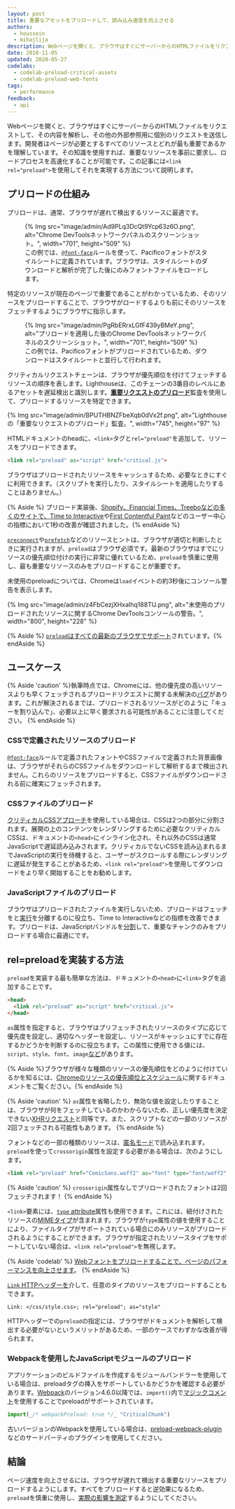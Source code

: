 ```yaml
---
layout: post
title: 重要なアセットをプリロードして、読み込み速度を向上させる
authors:
  - houssein
  - mihajlija
description: Webページを開くと、ブラウザはすぐにサーバーからのHTMLファイルをリクエストして、その内容を解析し、その他の外部参照用に個別のリクエストを送信します。クリティカルリクエストチェーンは、ブラウザによって優先順位が付けられてフェッチされるリソースの順序を表します。
date: 2018-11-05
updated: 2020-05-27
codelabs:
  - codelab-preload-critical-assets
  - codelab-preload-web-fonts
tags:
  - performance
feedback:
  - api
---
```


Webページを開くと、ブラウザはすぐにサーバーからのHTMLファイルをリクエストして、その内容を解析し、その他の外部参照用に個別のリクエストを送信します。開発者はページが必要とするすべてのリソースとどれが最も重要であるかを理解しています。その知識を使用すれば、重要なリソースを事前に要求し、ロードプロセスを高速化することが可能です。この記事には`<link rel="preload">`を使用してそれを実現する方法について説明します。

## プリロードの仕組み

プリロードは、通常、ブラウザが遅れて検出するリソースに最適です。

<figure>{% Img src="image/admin/Ad9PLq3DcQt9Ycp63z6O.png", alt="Chrome DevToolsネットワークパネルのスクリーンショット。", width="701", height="509" %} <figcaption>この例では、<a href="/reduce-webfont-size/#defining-a-font-family-with-@font-face)"><code>@font-face</code></a>ルールを使って、Pacificoフォントがスタイルシートに定義されています。ブラウザは、スタイルシートのダウンロードと解析が完了した後にのみフォントファイルをロードします。</figcaption></figure>

特定のリソースが現在のページで重要であることがわかっているため、そのリソースをプリロードすることで、ブラウザがロードするよりも前にそのリソースをフェッチするようにブラウザに指示します。

<figure>{% Img src="image/admin/PgRbERrxLGfF439yBMeY.png", alt="プリロードを適用した後のChrome DevToolsネットワークパネルのスクリーンショット。", width="701", height="509" %} <figcaption>この例では、Pacificoフォントがプリロードされているため、ダウンロードはスタイルシートと並行して行われます。</figcaption></figure>

クリティカルリクエストチェーンは、ブラウザが優先順位を付けてフェッチするリソースの順序を表します。Lighthouseは、このチェーンの3番目のレベルにあるアセットを遅延検出と識別します。[**重要リクエストのプリロード**](https://developer.chrome.com/docs/lighthouse/performance/uses-rel-preload/)監査を使用して、プリロードするリソースを特定できます。

{% Img src="image/admin/BPUTHBNZFbeXqb0dVx2f.png", alt="Lighthouseの「重要なリクエストのプリロード」監査。", width="745", height="97" %}

HTMLドキュメントのheadに、`<link>`タグと`rel="preload"`を追加して、リソースをプリロードできます。

```html
<link rel="preload" as="script" href="critical.js">
```

ブラウザはプリロードされたリソースをキャッシュするため、必要なときにすぐに利用できます。（スクリプトを実行したり、スタイルシートを適用したりすることはありません。）

{% Aside %} プリロード実装後、[Shopify、Financial Times、Treeboなどの多くのサイトで、](https://medium.com/reloading/preload-prefetch-and-priorities-in-chrome-776165961bbf)[Time to Interactive](/tti/)や[First Contentful Paint](/fcp/)などのユーザー中心の指標において1秒の改善が確認されました。{% endAside %}

[`preconnect`](/preconnect-and-dns-prefetch)や[`prefetch`](/link-prefetch)などのリソースヒントは、ブラウザが適切と判断したときに実行されますが、`preload`はブラウザ必須です。最新のブラウザはすでにリソースの優先順位付けの実行に非常に優れているため、`preload`を慎重に使用し、最も重要なリソースのみをプリロードすることが重要です。

未使用のpreloadについては、Chromeは`load`イベントの約3秒後にコンソール警告を表示します。

{% Img src="image/admin/z4FbCezjXHxaIhq188TU.png", alt="未使用のプリロードされたリソースに関するChrome DevToolsコンソールの警告。", width="800", height="228" %}

{% Aside %} [`preload`はすべての最新のブラウザでサポート](https://developer.mozilla.org/docs/Web/HTML/Preloading_content#Browser_compatibility)されています。{% endAside %}

## ユースケース

{% Aside 'caution' %}執筆時点では、Chromeには、他の優先度の高いリソースよりも早くフェッチされるプリロードリクエストに関する未解決の[バグ](https://bugs.chromium.org/p/chromium/issues/detail?id=788757)があります。これが解決されるまでは、プリロードされるリソースがどのように「キューを割り込んで」、必要以上に早く要求される可能性があることに注意してください。 {% endAside %}

### CSSで定義されたリソースのプリロード

[`@font-face`](/reduce-webfont-size/#defining-a-font-family-with-@font-face)ルールで定義されたフォントやCSSファイルで定義された背景画像は、ブラウザがそれらのCSSファイルをダウンロードして解析するまで検出されません。これらのリソースをプリロードすると、CSSファイルがダウンロードされる前に確実にフェッチされます。

### CSSファイルのプリロード

[クリティカルCSSアプローチ](/extract-critical-css)を使用している場合は、CSSは2つの部分に分割されます。展開の上のコンテンツをレンダリングするために必要なクリティカルCSSは、ドキュメントの`<head>`にインライン化され、それ以外のCSSは通常JavaScriptで遅延読み込みされます。クリティカルでないCSSを読み込まれるまでJavaScriptの実行を待機すると、ユーザーがスクロールする際にレンダリングに遅延が発生することがあるため、`<link rel="preload">`を使用してダウンロードをより早く開始することをお勧めします。

### JavaScriptファイルのプリロード

ブラウザはプリロードされたファイルを実行しないため、プリロードはフェッチをと[実行](https://developer.chrome.com/docs/lighthouse/performance/bootup-time/)を分離するのに役立ち、Time to Interactiveなどの指標を改善できます。プリロードは、JavaScriptバンドルを[分割](/reduce-javascript-payloads-with-code-splitting)して、重要なチャンクのみをプリロードする場合に最適にです。

## rel=preloadを実装する方法

`preload`を実装する最も簡単な方法は、ドキュメントの`<head>`に`<link>`タグを追加することです。

```html
<head>
  <link rel="preload" as="script" href="critical.js">
</head>
```

`as`属性を指定すると、ブラウザはプリフェッチされたリソースのタイプに応じて優先度を設定し、適切なヘッダーを設定し、リソースがキャッシュにすでに存在するかどうかを判断するのに役立ちます。この属性に使用できる値には、`script`、`style`、`font`、`image`[など](https://developer.mozilla.org/docs/Web/HTML/Element/link#Attributes)があります。

{% Aside %}ブラウザが様々な種類のリソースの優先順位をどのように付けているかを知るには、[Chromeのリソースの優先順位とスケジュール](https://docs.google.com/document/d/1bCDuq9H1ih9iNjgzyAL0gpwNFiEP4TZS-YLRp_RuMlc/edit)に関するドキュメントをご覧ください。{% endAside %}

{% Aside 'caution' %} `as`属性を省略したり、無効な値を設定したりすることは、ブラウザが何をフェッチしているのかわからないため、正しい優先度を決定できない[XHRリクエスト](https://developer.mozilla.org/docs/Web/API/XMLHttpRequest)と同等です。また、スクリプトなどの一部のリソースが2回フェッチされる可能性もあります。 {% endAside %}

フォントなどの一部の種類のリソースは、[匿名モード](https://www.w3.org/TR/css-fonts-3/#font-fetching-requirements)で読み込まれます。 `preload`を使って`crossorigin`属性を設定する必要がある場合は、次のようにします。

```html
<link rel="preload" href="ComicSans.woff2" as="font" type="font/woff2" crossorigin>
```

{% Aside 'caution' %} `crossorigin`属性なしでプリロードされたフォントは2回フェッチされます！ {% endAside %}

`<link>`要素には、[`type` attribute](https://developer.mozilla.org/docs/Web/HTTP/Basics_of_HTTP/MIME_types)属性も使用できます。これには、紐付けされたリソースの[MIMEタイプ](https://developer.mozilla.org/docs/Web/HTTP/Basics_of_HTTP/MIME_types)が含まれます。ブラウザが`type`属性の値を使用することにより、ファイルタイプがサポートされている場合にのみリソースがプリロードされるようにすることができます。ブラウザが指定されたリソースタイプをサポートしていない場合は、`<link rel="preload">`を無視します。

{% Aside 'codelab' %} [Webフォントをプリロードすることで、ページのパフォーマンスを向上させます](/codelab-preload-web-fonts)。 {% endAside %}

[`Link` HTTPヘッダーを](https://developer.mozilla.org/docs/Web/HTTP/Headers/Link)介して、任意のタイプのリソースをプリロードすることもできます。

`Link: </css/style.css>; rel="preload"; as="style"`

HTTPヘッダーでの`preload`の指定には、ブラウザがドキュメントを解析して検出する必要がないというメリットがあるため、一部のケースでわずかな改善が得られます。

### Webpackを使用したJavaScriptモジュールのプリロード

アプリケーションのビルドファイルを作成するモジュールバンドラーを使用している場合は、preloadタグの挿入をサポートしているかどうかを確認する必要があります。[Webpack](https://webpack.js.org/)のバージョン4.6.0以降では、`import()`内で[マジックコメント](https://webpack.js.org/api/module-methods/#magic-comments)を使用することでpreloadがサポートされています。

```js
import(_/* webpackPreload: true */_ "CriticalChunk")
```

古いバージョンのWebpackを使用している場合は、[preload-webpack-plugin](https://github.com/GoogleChromeLabs/preload-webpack-plugin)などのサードパーティのプラグインを使用してください。

## 結論

ページ速度を向上させるには、ブラウザが遅れて検出する重要なリソースをプリロードするようにします。すべてをプリロードすると逆効果になるため、`preload`を慎重に使用し、[実際の影響を測定](/fast#measure-performance-in-the-field)するようにしてください。
